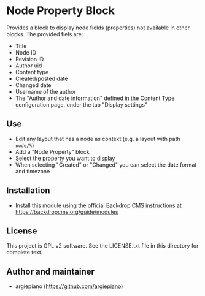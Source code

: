 Node Property Block
=============

Provides a block to display node fields (properties) not available in other blocks. The provided fiels are: 
- Title
- Node ID
- Revision ID
- Author uid
- Content type
- Created/posted date
- Changed date
- Username of the author
- The "Author and date information" defined in the Content Type configuration page, under the tab "Display settings"  

Use
---

- Edit any layout that has a node as context (e.g. a layout with path `node/%`)
- Add a "Node Property" block
- Select the property you want to display
- When selecting "Created" or "Changed" you can select the date format and timezone

Installation
------------

- Install this module using the official Backdrop CMS instructions at
  https://backdropcms.org/guide/modules


License
-------

This project is GPL v2 software. See the LICENSE.txt file in this directory for
complete text.


Author and maintainer
------

- argiepiano (https://github.com/argiepiano)

